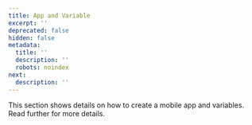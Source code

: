 ```yaml
---
title: App and Variable
excerpt: ''
deprecated: false
hidden: false
metadata:
  title: ''
  description: ''
  robots: noindex
next:
  description: ''
---
```

This section shows details on how to create a mobile app and variables.
Read further for more details.
